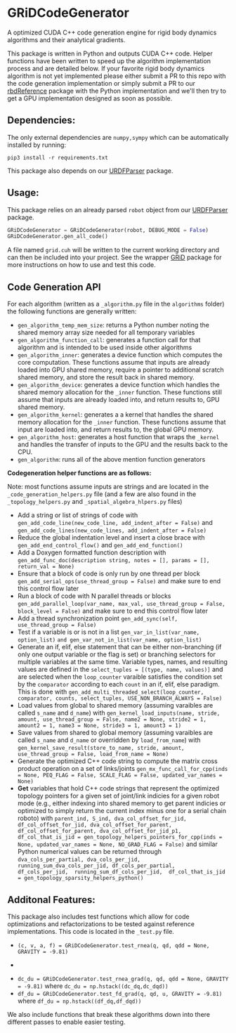 # GRiDCodeGenerator

A optimized CUDA C++ code generation engine for rigid body dynamics algorithms and their analytical gradients.

This package is written in Python and outputs CUDA C++ code. Helper functions have been written to speed up the algorithm implementation process and are detailed below. If your favorite rigid body dynamics algorithm is not yet implemented please either submit a PR to this repo with the code generation implementation or simply submit a PR to our [rbdReference](https://github.com/robot-acceleration/rbdReference) package with the Python implementation and we'll then try to get a GPU implementation designed as soon as possible.

## Dependencies:
The only external dependencies are ```numpy,sympy``` which can be automatically installed by running:
```shell
pip3 install -r requirements.txt
```
This package also depends on our [URDFParser](https://github.com/robot-acceleration/URDFParser) package.

## Usage:
This package relies on an already parsed ```robot``` object from our [URDFParser](https://github.com/robot-acceleration/URDFParser) package.
```python
GRiDCodeGenerator = GRiDCodeGenerator(robot, DEBUG_MODE = False)
GRiDCodeGenerator.gen_all_code()
```
A file named ```grid.cuh``` will be written to the current working directory and can then be included into your project. See the wrapper [GRiD](https://github.com/robot-acceleration/GRiD) package for more instructions on how to use and test this code.

## Code Generation API

For each algorithm (written as a ```_algorithm.py``` file in the ```algorithms``` folder) the following functions are generally written:
+ ```gen_algorithm_temp_mem_size```: returns a Python number noting the shared memory array size needed for all temporary variables
+ ```gen_algorithm_function_call```: generates a function call for that algorithm and is intended to be used inside other algorithms
+ ```gen_algorithm_inner```: generates a device function which computes the core computation. These functions assume that inputs are already loaded into GPU shared memory, require a pointer to additional scratch shared memory, and store the result back in shared memory.
+ ```gen_algorithm_device```: generates a device function which handles the shared memory allocation for the ```_inner``` function. These functions still assume that inputs are already loaded into, and return results to, GPU shared memory.
+ ```gen_algorithm_kernel```: generates a a kernel that handles the shared memory allocation for the ```_inner```  function. These functions assume that input are loaded into, and return results to, the global GPU memory.
+ ```gen_algorithm_host```: generates a host function that wraps the ```_kernel``` and handles the transfer of inputs to the GPU and the results back to the CPU.
+ ```gen_algorithm```: runs all of the above mention function generators


**Codegeneration helper functions are as follows:**

Note: most functions assume inputs are strings and are located in the ```_code_generation_helpers.py``` file (and a few are also found in the ```_topology_helpers.py``` and ```_spatial_algebra_hlpers.py``` files)

+ Add a string or list of strings of code with ```gen_add_code_line(new_code_line, add_indent_after = False)``` and ```gen_add_code_lines(new_code_lines, add_indent_after = False)```
+ Reduce the global indentation level and insert a close brace with ```gen_add_end_control_flow()``` and ```gen_add_end_function()```
+ Add a Doxygen formatted function description with ```gen_add_func_doc(description string, notes = [], params = [], return_val = None)```
+ Ensure that a block of code is only run by one thread per block ```gen_add_serial_ops(use_thread_group = False)``` and make sure to end this control flow later
+ Run a block of code with N parallel threads or blocks ```gen_add_parallel_loop(var_name, max_val, use_thread_group = False, block_level = False)``` and make sure to end this control flow later
+ Add a thread synchronization point ```gen_add_sync(self, use_thread_group = False)```
+ Test if a variable is or is not in a list ```gen_var_in_list(var_name, option_list)``` ```and gen_var_not_in_list(var_name, option_list)```
+ Generate an if, elif, else statement that can be either non-branching (if only one output variable or the flag is set) or branching selectors for multiple variables at the same time. Variable types, names, and resulting values are defined in the ```select_tuples = [(type, name, values)]``` and are selected when the ```loop_counter``` varaible satisfies the condition set by the ```comparator``` according to each ```count``` in an if, elif, else paradigm. This is done with ```gen_add_multi_threaded_select(loop_counter, comparator, counts, select_tuples, USE_NON_BRANCH_ALWAYS = False)```
+ Load values from global to shared memory (assuming varaibles are called ```s_name``` and ```d_name```) with ```gen_kernel_load_inputs(name, stride, amount, use_thread_group = False, name2 = None, stride2 = 1, amount2 = 1, name3 = None, stride3 = 1, amount3 = 1)```
+ Save values from shared to global memory (assuming varaibles are called ```s_name``` and ```d_name``` or overridden by ```load_from_name```) with ```gen_kernel_save_result(store_to_name, stride, amount, use_thread_group = False, load_from_name = None)```
+ Generate the optimized C++ code string to compute the matrix cross product operation on a set of links/joints ```gen_mx_func_call_for_cpp(inds = None, PEQ_FLAG = False, SCALE_FLAG = False, updated_var_names = None)```
+ **Get** variables that hold C++ code strings that represent the optimized topology pointers for a given set of joint/link indicies for a given robot mode (e.g., either indexing into shared memory to get parent indicies or optimized to simply return the current index minus one for a serial chain roboto) with ```parent_ind, S_ind, dva_col_offset_for_jid, df_col_offset_for_jid, dva_col_offset_for_parent, df_col_offset_for_parent, dva_col_offset_for_jid_p1, df_col_that_is_jid = gen_topology_helpers_pointers_for_cpp(inds = None, updated_var_names = None, NO_GRAD_FLAG = False)``` and similar Python numerical values can be returned through ```dva_cols_per_partial, dva_cols_per_jid, running_sum_dva_cols_per_jid, df_cols_per_partial,  df_cols_per_jid,  running_sum_df_cols_per_jid,  df_col_that_is_jid = gen_topology_sparsity_helpers_python()```


## Additonal Features:
This package also includes test functions which allow for code optimizations and refactorizations to be tested against reference implementations. This code is located in the ```_test.py``` file.
+ ```(c, v, a, f) = GRiDCodeGenerator.test_rnea(q, qd, qdd = None, GRAVITY = -9.81)```
+ ```Minv = GRiDCodeGenerator.test_minv(q, densify_Minv = False)
+ ```dc_du = GRiDCodeGenerator.test_rnea_grad(q, qd, qdd = None, GRAVITY = -9.81)``` where ```dc_du = np.hstack((dc_dq,dc_dqd))```
+ ```df_du = GRiDCodeGenerator.test_fd_grad(q, qd, u, GRAVITY = -9.81)``` where ```df_du = np.hstack((df_dq,df_dqd))```

We also include functions that break these algorithms down into there different passes to enable easier testing.